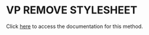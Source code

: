 <!---->
# VP REMOVE STYLESHEET

Click [here](https://developer.4d.com/docs/ViewPro/method-list#vp-remove-stylesheet) to access the documentation for this method.

